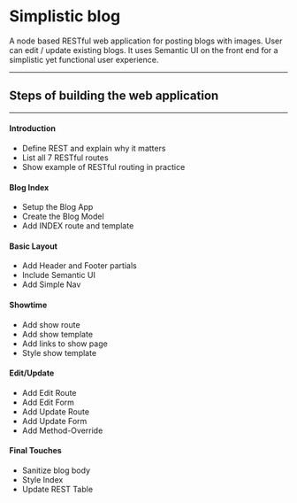 # Simplistic blog
A node based RESTful web application for posting blogs with images. User can edit / update existing blogs. 
It uses Semantic UI on the front end for a simplistic yet functional user experience.

-----
## Steps of building the web application
------

#### Introduction 
* Define REST and explain why it matters
* List all 7 RESTful routes
* Show example of RESTful routing in practice

#### Blog Index
* Setup the Blog App
* Create the Blog Model
* Add INDEX route and template

#### Basic Layout
* Add Header and Footer partials
* Include Semantic UI
* Add Simple Nav

#### Showtime
* Add show route
* Add show template
* Add links to show page
* Style show template

#### Edit/Update
* Add Edit Route
* Add Edit Form
* Add Update Route
* Add Update Form
* Add Method-Override

#### Final Touches
* Sanitize blog body
* Style Index
* Update REST Table
